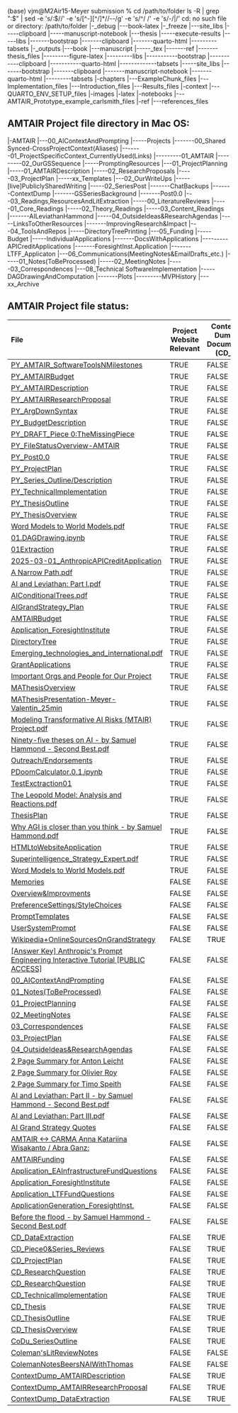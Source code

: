 (base) vjm@M2Air15-Meyer submission % cd /path/to/folder
ls -R | grep ":$" | sed -e 's/:$//' -e 's/[^-][^\/]*\//--/g' -e 's/^/ /' -e 's/-/|/'
cd: no such file or directory: /path/to/folder
 |-_debug
 |---book-latex
 |-_freeze
 |---site_libs
 |-----clipboard
 |-----manuscript-notebook
 |---thesis
 |-----execute-results
 |-----libs
 |-------bootstrap
 |-------clipboard
 |-------quarto-html
 |---------tabsets
 |-_outputs
 |---book
 |---manuscript
 |-----_tex
 |-------ref
 |-------thesis_files
 |---------figure-latex
 |---------libs
 |-----------bootstrap
 |-----------clipboard
 |-----------quarto-html
 |-------------tabsets
 |-----site_libs
 |-------bootstrap
 |-------clipboard
 |-------manuscript-notebook
 |-------quarto-html
 |---------tabsets
 |-chapters
 |---ExampleChunk_files
 |---Implementation_files
 |---Introduction_files
 |---Results_files
 |-context
 |---QUARTO_ENV_SETUP_files
 |-images
 |-latex
 |-notebooks
 |---AMTAIR_Prototype_example_carlsmith_files
 |-ref
 |---references_files
## AMTAIR Project file directory in Mac OS:

|-AMTAIR
 |---00_AIContextAndPrompting
 |-----Projects
 |-------00_Shared Synced-CrossProjectContext(Aliases)
 |-------01_ProjectSpecificContext_CurrentlyUsed(Links)
 |---------01_AMTAIR
 |---------02_OurGSSequence
 |-----PromptingResources
 |---01_ProjectPlanning
 |-----01_AMTAIRDescription
 |-----02_ResearchProposals
 |-----03_ProjectPlan
 |-----xx_Templates
 |---02_OurWriteUps
 |-----[live]PubliclySharedWriting
 |-----02_SeriesPost
 |-------ChatBackups
 |-------ContextDump
 |-------GSSeriesBackground
 |-------Post0.0
 |---03_Readings,ResourcesAndLitExtraction
 |-----00_LiteratureReviews
 |-----01_Core_Readings
 |-----02_Theory_Readings
 |-----03_Content_Readings
 |-------AILeviathanHammond
 |-----04_OutsideIdeas&ResearchAgendas
 |-----LinksToOtherResources
 |-------ImprovingResearch&Impact
 |---04_ToolsAndRepos
 |-----DirectoryTreePrinting
 |---05_Funding
 |-----Budget
 |-----IndividualApplications
 |-------DocsWithApplications
 |---------APICreditApplications
 |-------ForesightInst.Application
 |-------LTFF_Applicaton
 |---06_Communications(MeetingNotes&EmailDrafts_etc.)
 |-----01_Notes(ToBeProcessed)
 |-----02_MeetingNotes
 |-----03_Correspondences
 |---08_Technical SoftwareImplementation
 |-----DAGDrawingAndComputation
 |-------Plots
 |---------MVPHistory
 |---xx_Archive



## AMTAIR Project file status:




| File                                                                                                                                                                                                         | Project Website Relevant | Context Dump Document (CD\_) | Claude Context Document (PY\_) |
| :----------------------------------------------------------------------------------------------------------------------------------------------------------------------------------------------------------- | ------------------------ | ---------------------------- | ------------------------------ |
| [PY\_AMTAIR\_SoftwareToolsNMilestones](https://docs.google.com/document/d/1hF2JhzUyeFk8I4F7YjATbS_p7gTD8gsOm9yYknhdfUc/edit?tab=t.0)                                                                         | TRUE                     | FALSE                        | TRUE                           |
| [PY\_AMTAIRBudget](https://docs.google.com/document/d/1ONlrCqIVfNkuVNx_gz8qCj4OiK0M-pa46J4-_9qrOJc/edit?tab=t.0#heading=h.z3qjnfrvcpfr)                                                                      | TRUE                     | FALSE                        | TRUE                           |
| [PY\_AMTAIRDescription](https://docs.google.com/document/u/0/d/1obHCnBzD8tqQaXkxVgZbwd3JTSXONXUlJ20A16yPre4/edit)                                                                                            | TRUE                     | FALSE                        | TRUE                           |
| [PY\_AMTAIRResearchProposal](https://docs.google.com/document/d/1yIKtTefRXNArUwwWczDPbW7Gk6tujFnq85Ke3sT5IjY/edit?tab=t.0#heading=h.txnoqgai4ynv)                                                            | TRUE                     | FALSE                        | TRUE                           |
| [PY\_ArgDownSyntax](https://docs.google.com/document/d/1KfxPUz82SVCczqrjj2X2REXm9NpavwR4jAhkhSj2ZMc/edit?tab=t.z7vg2xy511y0#heading=h.o2325mrbhuk5)                                                          | TRUE                     | FALSE                        | TRUE                           |
| [PY\_BudgetDescription](https://docs.google.com/document/d/1h6CE6MpZ5L-m1p1wgTXLB6t042NArHW_4JsGciJb-as/edit?tab=t.0#heading=h.l26oac697gx0)                                                                 | TRUE                     | FALSE                        | TRUE                           |
| [PY\_DRAFT\_Piece 0:TheMissingPiece](https://docs.google.com/document/d/1E39sVLhS9ZwVVE_kcKGhvquk5D0ARcC5CbE17pccsmo/edit?tab=t.oex3irlsa0n6#heading=h.alj1sifmhqss)                                         | TRUE                     | FALSE                        | TRUE                           |
| [PY\_FileStatusOverview-AMTAIR](https://docs.google.com/document/d/1TgBTjWFjrVuJWd1NMNdnjWpzeG4-x-eVFMbRW6RmbGY/edit?tab=t.0)                                                                                | TRUE                     | FALSE                        | TRUE                           |
| [PY\_Post0.0](https://docs.google.com/document/d/1g2r9q3zMuyYaiU_m3TD-a-HuZS6L8F9qS9QQixb8Xlo/edit?tab=t.0#heading=h.ehvy6u3bt6pb)                                                                           | TRUE                     | FALSE                        | TRUE                           |
| [PY\_ProjectPlan](https://docs.google.com/document/d/1znaYhZnMjCyZhADry8AFK2iUVNYrBtfk8cNgbpFu8Q4/edit?tab=t.0#heading=h.8dr63593cxj3)                                                                       | TRUE                     | FALSE                        | TRUE                           |
| [PY\_Series\_Outline/Description](https://docs.google.com/document/d/1zO_dRs2e6mFgF4CJeezZOjkMoF0Vi69EfBoY1Hv09cI/edit?tab=t.0#heading=h.60noame4sdko)                                                       | TRUE                     | FALSE                        | TRUE                           |
| [PY\_TechnicalImplementation](https://docs.google.com/document/d/1-eiUVEhxfpqdkL0zuvvjkTIMig6mIiVJd389QjWtGVU/edit?tab=t.z7vg2xy511y0#heading=h.q3e9pq6l2319)                                                | TRUE                     | FALSE                        | TRUE                           |
| [PY\_ThesisOutline](https://docs.google.com/document/d/1DtVxH61--2KRtASKgwnPzcJxNLhBrqFFpORUhKkUa0M/edit?tab=t.hnclikvcewyd#heading=h.putvzo7bm9c)                                                           | TRUE                     | FALSE                        | TRUE                           |
| [PY\_ThesisOverview](https://docs.google.com/document/d/1muHRXgLpsdXfIkOsy3DCAsOGhpOGH6KBFwrf-Z3mtyI/edit?tab=t.0#heading=h.3us4yx868izp)                                                                    | TRUE                     | FALSE                        | TRUE                           |
| [Word Models to World Models.pdf](https://drive.google.com/file/d/1-aj-vjfHnjklSKtUt1n0oeQaocR9n9Sp/view)                                                                                                    | TRUE                     | FALSE                        | TRUE                           |
| [01.DAGDrawing.ipynb](https://colab.research.google.com/drive/1Si9IULxpWLXvreVL1JCPOleAL9FYNZL8)                                                                                                             | TRUE                     | FALSE                        | FALSE                          |
| [01Extraction](https://docs.google.com/spreadsheets/d/1Is4iHkPOAWx7TiuNIa8ND-OiLkvrwoZ25aXBqrgZuv4/edit?gid=0#gid=0)                                                                                         | TRUE                     | FALSE                        | FALSE                          |
| [2025-03-01\_AnthropicAPICreditApplication](https://docs.google.com/document/d/1mXz_lci7NoYEoTpDh99g5M6vexnevA0B-uN2LAY7hy0/edit?tab=t.0)                                                                    | TRUE                     | FALSE                        | FALSE                          |
| [A Narrow Path.pdf](https://drive.google.com/file/d/1Hn5_F_0bPXCginudgxFAru-0L1d06uD6/view)                                                                                                                  | TRUE                     | FALSE                        | FALSE                          |
| [AI and Leviathan: Part I.pdf](https://drive.google.com/file/d/1-DCHNaJeR8zVJShe8fp7nZx_ecaFlQ-R/view)                                                                                                       | TRUE                     | FALSE                        | FALSE                          |
| [AIConditionalTrees.pdf](https://drive.google.com/file/d/1sh5E7HfbOLOIdU_xuv32v6tftkux6qFS/view)                                                                                                             | TRUE                     | FALSE                        | FALSE                          |
| [AIGrandStrategy\_Plan](https://docs.google.com/spreadsheets/d/1Sg3JiHc3sqDiqy0hrnV9ZqLnu29_WYna9FsIU5OzXKg/edit?gid=1776370454#gid=1776370454)                                                              | TRUE                     | FALSE                        | FALSE                          |
| [AMTAIRBudget](https://docs.google.com/spreadsheets/d/1EhZccTFCHEksXZibtR_j7AZHuBrCI3sts9wAdSGdnhM/edit?gid=840520329#gid=840520329)                                                                         | TRUE                     | FALSE                        | FALSE                          |
| [Application\_ForesightInstitute](https://docs.google.com/document/d/10gxt40jOM6Wi7F--Nj52ZAPJsktqz8blSQLYmBtKUr0/edit?tab=t.0)                                                                              | TRUE                     | FALSE                        | FALSE                          |
| [DirectoryTree](https://docs.google.com/document/d/1Gk1ySJPGNHil4DxqIT_W8PggRmeskxC9jy5oRfZ312k/edit?tab=t.0)                                                                                                | TRUE                     | FALSE                        | FALSE                          |
| [Emerging\_technologies\_and\_international.pdf](https://drive.google.com/file/d/1CfRYEmrQDWiJ5rlIUvzy5D5Rm-qaovRi/view)                                                                                     | TRUE                     | FALSE                        | FALSE                          |
| [GrantApplications](https://docs.google.com/spreadsheets/d/1-evyukernx0OFOmPhsgswFjTAOG16IWu9tGC9sXHZxo/edit?gid=0#gid=0)                                                                                    | TRUE                     | FALSE                        | FALSE                          |
| [Important Orgs and People for Our Project](https://docs.google.com/document/d/1QwualiHGQ7PRzAWhJLFccp21wEMMkHxnjDVwigSBXk8/edit?tab=t.0)                                                                    | TRUE                     | FALSE                        | FALSE                          |
| [MAThesisOverview](https://docs.google.com/document/d/1Zhq77iKPOcd2U19uw9RkD3tpuCw9kvRBfgggYWVvEhQ/edit?tab=t.816fur8c6j7k#heading=h.xb3ol34bkvuk)                                                           | TRUE                     | FALSE                        | FALSE                          |
| [MAThesisPresentation-Meyer-Valentin\_25min](https://docs.google.com/presentation/d/1qouOaf1uaFxto_8v11yqLMloXbSb0Yc7cu8auC4ebpE/edit#slide=id.p)                                                            | TRUE                     | FALSE                        | FALSE                          |
| [Modeling Transformative AI Risks&#10;(MTAIR) Project.pdf](https://drive.google.com/file/d/1-fV2TA-WI0EZd9-fXwxzpAmZhJZ1bsQe/view)                                                                           | TRUE                     | FALSE                        | FALSE                          |
| [Ninety-five theses on AI - by Samuel Hammond - Second Best.pdf](https://drive.google.com/file/d/1-ipQkDujB_hoHpwZryv1IX9RYs4X7gf1/view)                                                                     | TRUE                     | FALSE                        | FALSE                          |
| [Outreach/Endorsements](https://docs.google.com/spreadsheets/d/1rspNiHlDHt-Grrlt_MP7DxFC6VlgMCVw_TMPfxoo5O4/edit?gid=0#gid=0)                                                                                | TRUE                     | FALSE                        | FALSE                          |
| [PDoomCalculator.0.1.ipynb](https://drive.google.com/open?id=1qRDFQX4ML2PTOfMYn2HZ94k43G7Dle4v&usp=drive_copy)                                                                                               | TRUE                     | FALSE                        | FALSE                          |
| [TestExctraction01](https://docs.google.com/document/d/1umJv9V0_PMAGdmbdm_QAwnfbU_2kUdH5IZhtFlnLzIc/edit?tab=t.0)                                                                                            | TRUE                     | FALSE                        | FALSE                          |
| [The Leopold Model: Analysis and Reactions.pdf](https://drive.google.com/file/d/1cn64_cZtuIvY8eLJe_0KTlx6D8WOBKp6/view)                                                                                      | TRUE                     | FALSE                        | FALSE                          |
| [ThesisPlan](https://docs.google.com/spreadsheets/d/1LF4DwDlRe1rPJjesSHN194fJFaEZMCl_VqmxBKdJk3k/edit?gid=1821129569#gid=1821129569)                                                                         | TRUE                     | FALSE                        | FALSE                          |
| [Why AGI is closer than you think - by Samuel Hammond.pdf](https://drive.google.com/file/d/1-s6DMdA_ubAiey1JmGHohjG6jkR09VOh/view)                                                                           | TRUE                     | FALSE                        | FALSE                          |
| [HTMLtoWebsiteApplication](https://docs.google.com/document/d/1-CsdHsdv3p3pDLev1EmZ1MAU4l0_hlI2uAKPIH4HiOA/edit?tab=t.0)                                                                                     | TRUE                     | FALSE                        | FALSE                          |
| [Superintelligence\_Strategy\_Expert.pdf](https://drive.google.com/file/d/1JVPc3ObMP1L2a53T5LA1xxKXM6DAwEiC/view)                                                                                            | TRUE                     | FALSE                        | FALSE                          |
| [Word Models to World Models.pdf](https://drive.google.com/file/d/1ehpcCbHc1dCyV9xneSCpotx-yFAQ0PDk/view)                                                                                                    | TRUE                     | FALSE                        | FALSE                          |
| [Memories](https://docs.google.com/document/d/1UPqOxSUYFgm4thpZuaLp65j_LLwS4NyzntVlTli-wV8/edit?tab=t.0#heading=h.qrmmp0ua2rf7)                                                                              | FALSE                    | FALSE                        | TRUE                           |
| [Overview\&Improvments](https://docs.google.com/document/d/1gITJ9B0B8Obv_VFre3C-LrsbFUyOFlx7WtEWMmuTEjg/edit?tab=t.0#heading=h.x6wvlrajz4y)                                                                  | FALSE                    | FALSE                        | TRUE                           |
| [PreferenceSettings/StyleChoices](https://docs.google.com/document/d/1Hwqd1-vSd92CY5EFF3iC65lvyPhnrQDp1dWiAn13bp0/edit?tab=t.62y42ynsmeti#heading=h.qd4o2wbhol49)                                            | FALSE                    | FALSE                        | TRUE                           |
| [PromptTemplates](https://docs.google.com/document/d/1-g5LIdHqSmS9TMI3dJzOZpVHlt75lhLynMat-hhs9uM/edit?tab=t.yg2ruw1gbvbf)                                                                                   | FALSE                    | FALSE                        | TRUE                           |
| [UserSystemPrompt](https://docs.google.com/document/d/1jF4nLWy1JoG1lCJ1WxS-EtXwST4CXbnsJJcFiaFoRrI/edit?tab=t.0#heading=h.prkwa6yevk34)                                                                      | FALSE                    | FALSE                        | TRUE                           |
| [Wikipedia+OnlineSourcesOnGrandStrategy](https://docs.google.com/document/d/1eHlz1dOIlZJOmHHMtC7dK4FytNHnY0q4epTH0uha47E/edit?tab=t.0)                                                                       | FALSE                    | TRUE                         | TRUE                           |
| [\[Answer Key\] Anthropic's Prompt Engineering Interactive Tutorial \[PUBLIC ACCESS\]](https://docs.google.com/spreadsheets/d/1jIxjzUWG-6xBVIa2ay6yDpLyeuOh_hR_ZB75a47KX_E/edit?gid=869808629#gid=869808629) | FALSE                    | FALSE                        | FALSE                          |
| [00\_AIContextAndPrompting](https://drive.google.com/drive/folders/11940Bt3HedNiY0ngsgRgw9kY2oNppQlJ)                                                                                                        | FALSE                    | FALSE                        | FALSE                          |
| [01\_Notes(ToBeProcessed)](https://drive.google.com/drive/folders/1u_hRcxpjWK3gJr9I67b63uanT-lI_Qva)                                                                                                         | FALSE                    | FALSE                        | FALSE                          |
| [01\_ProjectPlanning](https://drive.google.com/drive/folders/16xeGFz91MGMA_WGrjCMmzUzIbgf4zU38)                                                                                                              | FALSE                    | FALSE                        | FALSE                          |
| [02\_MeetingNotes](https://drive.google.com/drive/folders/1jV0GVBJeqYjGR72Na87PG6a9yMeOSI5k)                                                                                                                 | FALSE                    | FALSE                        | FALSE                          |
| [03\_Correspondences](https://drive.google.com/drive/folders/1hOngrzcM3xxpJ9woO765lSWwfR7ucYGx)                                                                                                              | FALSE                    | FALSE                        | FALSE                          |
| [03\_ProjectPlan](https://drive.google.com/drive/folders/1YFdg-LddQi3x_HYSfC13WNgWxAswcBUV)                                                                                                                  | FALSE                    | FALSE                        | FALSE                          |
| [04\_OutsideIdeas\&ResearchAgendas](https://drive.google.com/drive/folders/17BMdZqBVkFsmCLhYY8vYIEsudeWX_q93)                                                                                                | FALSE                    | FALSE                        | FALSE                          |
| [2 Page Summary for Anton Leicht](https://docs.google.com/document/d/1mi9ZdPM4TVJj5YeaPhINQNVTlbRF2LdTqxjlzcK-FEs/edit?tab=t.0)                                                                              | FALSE                    | FALSE                        | FALSE                          |
| [2 Page Summary for Olivier Roy](https://docs.google.com/document/d/1-QYKgONuwHxGILfvExX24WgjId4iM0_PkVfPafY-k3o/edit?tab=t.0)                                                                               | FALSE                    | FALSE                        | FALSE                          |
| [2 Page Summary for Timo Speith](https://docs.google.com/document/d/1BIeySTOOQ4rGLVSjTXXIaewZ4PdL1vM3X9E2G-WCVWw/edit?tab=t.0)                                                                               | FALSE                    | FALSE                        | FALSE                          |
| [AI and Leviathan: Part II - by Samuel Hammond - Second Best.pdf](https://drive.google.com/file/d/1-f_3GEy9uBm01wpAQ7AaD34IMAHXONo3/view)                                                                    | FALSE                    | FALSE                        | FALSE                          |
| [AI and Leviathan: Part III.pdf](https://drive.google.com/file/d/1-8OsXiyOiOuVy_LSyAVuvXFSSKdEDT7b/view)                                                                                                     | FALSE                    | FALSE                        | FALSE                          |
| [AI Grand Strategy Quotes](https://docs.google.com/document/d/1RbHrLB5O6wsKT81H1ScX3u8OK0CCAT_r60qjz3F6kqs/edit?tab=t.0)                                                                                     | FALSE                    | FALSE                        | FALSE                          |
| [AMTAIR \<-\> CARMA Anna Katariina Wisakanto / Abra Ganz:](https://docs.google.com/document/d/1gp-JhCEOm1j2YkVvRTjnjP1HWPgeBIkJV3yZCzwnI_w/edit?tab=t.0)                                                     | FALSE                    | FALSE                        | FALSE                          |
| [AMTAIRFunding](https://docs.google.com/document/d/1C9hXUZy9zGEVtTu2Julcj9vjCHEUlLNLaVI9Egq8Pzo/edit?tab=t.yfcewvoqf8p#heading=h.ayv454xo970k)                                                               | FALSE                    | FALSE                        | FALSE                          |
| [Application\_EAInfrastructureFundQuestions](https://docs.google.com/document/d/11jjvywzrrpY-GZiEk2woGLXgjSLL8ZVQypqIAB-EUM8/edit?tab=t.0)                                                                   | FALSE                    | FALSE                        | FALSE                          |
| [Application\_ForesightInstitute](https://docs.google.com/document/d/10gxt40jOM6Wi7F--Nj52ZAPJsktqz8blSQLYmBtKUr0/edit?tab=t.0#heading=h.bno1coqrjz4b)                                                       | FALSE                    | FALSE                        | FALSE                          |
| [Application\_LTFFundQuestions](https://docs.google.com/document/d/15MOZWJ4X1tOjZY6MQHHgJ66nqUeOXKPkBp29dgC7Lu4/edit?tab=t.0)                                                                                | FALSE                    | FALSE                        | FALSE                          |
| [ApplicationGeneration\_ForesightInst.](https://docs.google.com/document/d/11NhdQ0nlg5ipd-zOPM7MFBjS7qHBdvZgcvYEnH_aCyM/edit?tab=t.sn6finyr3xj0)                                                             | FALSE                    | FALSE                        | FALSE                          |
| [Before the flood - by Samuel Hammond - Second Best.pdf](https://drive.google.com/file/d/103Y0lYqwrZ0_r1j0mfj7vUBPG7nr5Tbf/view)                                                                             | FALSE                    | FALSE                        | FALSE                          |
| [CD\_DataExtraction ](https://docs.google.com/document/d/1MGX9R07s5z1v5Vo5Bvme0fQPiciLaA3XplIFo5WC1FI/edit?tab=t.5zgym56mq57i)                                                                               | FALSE                    | TRUE                         | FALSE                          |
| [CD\_Piece0\&Series\_Reviews](https://docs.google.com/document/d/16mNNgHkPDQEQAaVnTWEMiKfE3BrLgSr52ilaelXOCQU/edit?tab=t.sm2qy0ge3kbo#heading=h.35caoubxsr4b)                                                | FALSE                    | TRUE                         | FALSE                          |
| [CD\_ProjectPlan](https://docs.google.com/document/d/12vjOUq0uh8m5vJ5xSr6I-PtUH8CPQvcH8lJIqELrGiY/edit?tab=t.bsp1xzc8skqp)                                                                                   | FALSE                    | TRUE                         | FALSE                          |
| [CD\_ResearchQuestion](https://docs.google.com/document/d/1F7PcTSLxu5I1e05_qzsr_IE3uxoZFyuwE-GpjxWqyYs/edit?tab=t.z7vg2xy511y0)                                                                              | FALSE                    | TRUE                         | FALSE                          |
| [CD\_ResearchQuestion](https://docs.google.com/document/d/1F7PcTSLxu5I1e05_qzsr_IE3uxoZFyuwE-GpjxWqyYs/edit?tab=t.z7vg2xy511y0#heading=h.q3e9pq6l2319)                                                       | FALSE                    | TRUE                         | FALSE                          |
| [CD\_TechnicalImplementation](https://docs.google.com/document/d/1EExA6kJ9F8BsCVlA_GeBukj9rPH6WBdJSNq98EL2uQ0/edit?tab=t.v37g4vdveqov)                                                                       | FALSE                    | TRUE                         | FALSE                          |
| [CD\_Thesis](https://docs.google.com/document/d/1-Extml99s0MUw8FioSfntGbRIcS1oYAzX0P3KIf_PRQ/edit?tab=t.z7vg2xy511y0#heading=h.q3e9pq6l2319)                                                                 | FALSE                    | TRUE                         | FALSE                          |
| [CD\_ThesisOutline](https://docs.google.com/document/d/1F4t4d6KEiAtozyYZOeh-kain-4VBkqHumez_iK4Yp7Q/edit?tab=t.hnclikvcewyd#heading=h.d04f2qukhbj)                                                           | FALSE                    | TRUE                         | FALSE                          |
| [CD\_ThesisOverview](https://docs.google.com/document/d/1xouCcc1YBZFG8CDd-rAX1CGqNx2oxX5W7XL9JcmnMVo/edit?tab=t.0)                                                                                           | FALSE                    | TRUE                         | FALSE                          |
| [CoDu\_SeriesOutline](https://docs.google.com/document/d/1_WyHydyAfHb1RGiS_eYrHLGdJZdeeKUSSuO1WCFGc3Y/edit?tab=t.0#heading=h.60noame4sdko)                                                                   | FALSE                    | TRUE                         | FALSE                          |
| [Coleman'sLitReviewNotes](https://docs.google.com/document/d/1jcXE8qdpwaqGAaNUlEkDzWgqYp8UNg5BHryl4GVzdCk/edit?tab=t.0#heading=h.qy1svzjo70nd)                                                               | FALSE                    | FALSE                        | FALSE                          |
| [ColemanNotesBeersNAIWithThomas](https://docs.google.com/document/d/1oEMbgkuQQ3QESKE7zZqoQgGapqAYHb8stpe6lMeo8iM/edit?tab=t.0)                                                                               | FALSE                    | FALSE                        | FALSE                          |
| [ContextDump\_AMTAIRDescription](https://docs.google.com/document/d/1SIXAzkaRzvf74vi1wBzeH0mKmRhXt86IzG2dFP1gI-8/edit?tab=t.kcf5f8y68gep)                                                                    | FALSE                    | TRUE                         | FALSE                          |
| [ContextDump\_AMTAIRResearchProposal](https://docs.google.com/document/d/16RFqfOHiQ6YiFHQVELk043VGgakkpPePJc3TpaqlqTU/edit?tab=t.qdic5pdtdfw0)                                                               | FALSE                    | TRUE                         | FALSE                          |
| [ContextDump\_DataExtraction ](https://docs.google.com/document/d/1MGX9R07s5z1v5Vo5Bvme0fQPiciLaA3XplIFo5WC1FI/edit?tab=t.44fsb54lsalp)                                                                      | FALSE                    | TRUE                         | FALSE                          |
